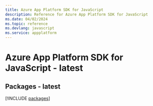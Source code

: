 ```yaml
---
title: Azure App Platform SDK for JavaScript
description: Reference for Azure App Platform SDK for JavaScript
ms.date: 04/02/2024
ms.topic: reference
ms.devlang: javascript
ms.service: appplatform
---
```

# Azure App Platform SDK for JavaScript - latest
## Packages - latest
[!INCLUDE [packages](app-platform-index.md)]